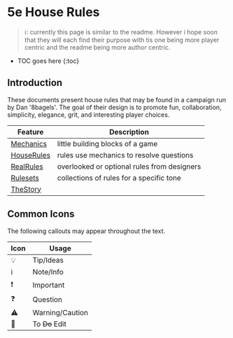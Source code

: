 # 5e House Rules

>ℹ️: currently this page is similar to the readme. However i hope soon that they will each find their purpose with tis one being more player centric and the readme being more author centric.

* TOC goes here
{:toc}

## Introduction

These documents present house rules that may be found in a campaign run by Dan '8bagels'.
The goal of their design is to promote fun, collaboration, simplicity, elegance, grit, and interesting player choices.


| Feature                     | Description
|-----------------------------|-----------------------------
| [Mechanics](Mechanics.md)   | little building blocks of a game
| [HouseRules](HouseRules.md) | rules use mechanics to resolve questions
| [RealRules](RealRules.md)   | overlooked or optional rules from designers
| [Rulesets](Rulesets.md)     | collections of rules for a specific tone
| [TheStory](TheStory.md)     |


## Common Icons

The following callouts may appear throughout the text. 

| Icon | Usage
|------|-------
| 💡   | Tip/Ideas
| ℹ️   | Note/Info
| ❗   | Important
| ❓   | Question 
| ⚠️   | Warning/Caution
| 📝   | To ~~Do~~ Edit
